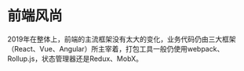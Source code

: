 # 前端风尚















2019年在整体上，前端的主流框架没有太大的变化，业务代码仍由三大框架（React、Vue、Angular）所主宰着，打包工具一般仍使用webpack、Rollup.js，状态管理器还是Redux、MobX。
















